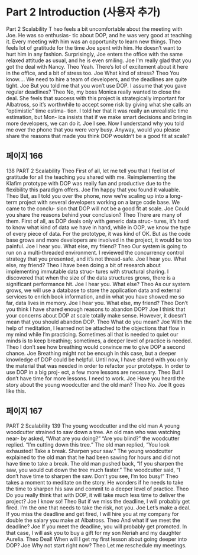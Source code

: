 # Part 2 Introduction (사용자 추가)

Part 2
Scalability
T
heo feels a bit uncomfortable about the meeting with Joe. He was so enthusias-
tic about DOP, and he was very good at teaching it. Every meeting with him was an
opportunity to learn new things. Theo feels lot of gratitude for the time Joe spent
with him. He doesn’t want to hurt him in any fashion. Surprisingly, Joe enters the
office with the same relaxed attitude as usual, and he is even smiling.
Joe I’m really glad that you got the deal with Nancy.
Theo Yeah. There’s lot of excitement about it here in the office, and a bit of
stress too.
Joe What kind of stress?
Theo You know.... We need to hire a team of developers, and the deadlines
are quite tight.
Joe But you told me that you won’t use DOP. I assume that you gave regular
deadlines?
Theo No, my boss Monica really wanted to close the deal. She feels that success
with this project is strategically important for Albatross, so it’s worthwhile
to accept some risk by giving what she calls an “optimistic” time estima-
tion. I told her that it was really an unrealistic time estimation, but Mon-
ica insists that if we make smart decisions and bring in more developers,
we can do it.
Joe I see. Now I understand why you told me over the phone that you were
very busy. Anyway, would you please share the reasons that made you
think DOP wouldn’t be a good fit at scale?

## 페이지 166

138 PART 2 Scalability
Theo First of all, let me tell you that I feel lot of gratitude for all the teaching you
shared with me. Reimplementing the Klafim prototype with DOP was really
fun and productive due to the flexibility this paradigm offers.
Joe I’m happy that you found it valuable.
Theo But, as I told you over the phone, now we’re scaling up into a long-term project
with several developers working on a large code base. We came to the conclu-
sion that DOP will not be a good fit at scale.
Joe Could you share the reasons behind your conclusion?
Theo There are many of them. First of all, as DOP deals only with generic data struc-
tures, it’s hard to know what kind of data we have in hand, while in OOP, we
know the type of every piece of data. For the prototype, it was kind of OK. But
as the code base grows and more developers are involved in the project, it
would be too painful.
Joe I hear you. What else, my friend?
Theo Our system is going to run on a multi-threaded environment. I reviewed the
concurrency control strategy that you presented, and it’s not thread-safe.
Joe I hear you. What else, my friend?
Theo I have been doing a bit of research about implementing immutable data struc-
tures with structural sharing. I discovered that when the size of the data
structures grows, there is a significant performance hit.
Joe I hear you. What else?
Theo As our system grows, we will use a database to store the application data and
external services to enrich book information, and in what you have showed me
so far, data lives in memory.
Joe I hear you. What else, my friend?
Theo Don’t you think I have shared enough reasons to abandon DOP?
Joe I think that your concerns about DOP at scale totally make sense. However, it
doesn’t mean that you should abandon DOP.
Theo What do you mean?
Joe With the help of meditation, I learned not be attached to the objections that
flow in my mind while I’m practicing. Sometimes all that is needed to quiet our
minds is to keep breathing; sometimes, a deeper level of practice is needed.
Theo I don’t see how breathing would convince me to give DOP a second chance.
Joe Breathing might not be enough in this case, but a deeper knowledge of DOP
could be helpful. Until now, I have shared with you only the material that was
needed in order to refactor your prototype. In order to use DOP in a big proj-
ect, a few more lessons are necessary.
Theo But I don’t have time for more lessons. I need to work.
Joe Have you heard the story about the young woodcutter and the old man?
Theo No.
Joe It goes like this.

## 페이지 167

PART 2 Scalability 139
The young woodcutter and the old man
A young woodcutter strained to saw down a tree. An old man who was watching near-
by asked, “What are you doing?”
“Are you blind?” the woodcutter replied. “I’m cutting down this tree.”
The old man replied, “You look exhausted! Take a break. Sharpen your saw.”
The young woodcutter explained to the old man that he had been sawing for hours
and did not have time to take a break.
The old man pushed back, “If you sharpen the saw, you would cut down the tree much
faster.”
The woodcutter said, “I don’t have time to sharpen the saw. Don’t you see, I’m too
busy!”
Theo takes a moment to meditate on the story. He wonders if he needs to take the time to
sharpen his saw and commit to a deeper level of practice.
Theo Do you really think that with DOP, it will take much less time to deliver the
project?
Joe I know so!
Theo But if we miss the deadline, I will probably get fired. I’m the one that needs to
take the risk, not you.
Joe Let’s make a deal. If you miss the deadline and get fired, I will hire you at my
company for double the salary you make at Albatross.
Theo And what if we meet the deadline?
Joe If you meet the deadline, you will probably get promoted. In that case, I will
ask you to buy a gift for my son Neriah and my daughter Aurelia.
Theo Deal! When will I get my first lesson about going deeper into DOP?
Joe Why not start right now?
Theo Let me reschedule my meetings.